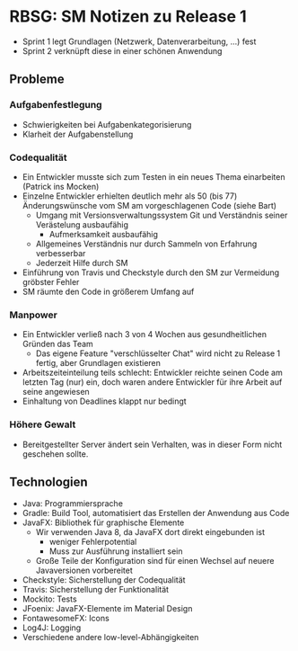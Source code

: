 # RBSG: SM Notizen zu Release 1

- Sprint 1 legt Grundlagen (Netzwerk, Datenverarbeitung, ...) fest
- Sprint 2 verknüpft diese in einer schönen Anwendung

## Probleme

### Aufgabenfestlegung
- Schwierigkeiten bei Aufgabenkategorisierung
- Klarheit der Aufgabenstellung

### Codequalität
- Ein Entwickler musste sich zum Testen in ein neues Thema einarbeiten (Patrick ins Mocken)
- Einzelne Entwickler erhielten deutlich mehr als 50 (bis 77) Änderungswünsche vom SM am vorgeschlagenen Code (siehe Bart)
  - Umgang mit Versionsverwaltungssystem Git und Verständnis seiner Verästelung ausbaufähig
    - Aufmerksamkeit ausbaufähig
  - Allgemeines Verständnis nur durch Sammeln von Erfahrung verbesserbar
  - Jederzeit Hilfe durch SM
- Einführung von Travis und Checkstyle durch den SM zur Vermeidung gröbster Fehler
- SM räumte den Code in größerem Umfang auf

### Manpower
- Ein Entwickler verließ nach 3 von 4 Wochen aus gesundheitlichen Gründen das Team
  - Das eigene Feature "verschlüsselter Chat" wird nicht zu Release 1 fertig, aber Grundlagen existieren
- Arbeitszeiteinteilung teils schlecht: Entwickler reichte seinen Code am letzten Tag (nur) ein, doch waren andere Entwickler für ihre Arbeit auf seine angewiesen
- Einhaltung von Deadlines klappt nur bedingt

### Höhere Gewalt
- Bereitgestellter Server ändert sein Verhalten, was in dieser Form nicht geschehen sollte.

## Technologien
- Java: Programmiersprache
- Gradle: Build Tool, automatisiert das Erstellen der Anwendung aus Code
- JavaFX: Bibliothek für graphische Elemente
  - Wir verwenden Java 8, da JavaFX dort direkt eingebunden ist
    - weniger Fehlerpotential
    - Muss zur Ausführung installiert sein
  - Große Teile der Konfiguration sind für einen Wechsel auf neuere Javaversionen vorbereitet
- Checkstyle: Sicherstellung der Codequalität
- Travis: Sicherstellung der Funktionalität
- Mockito: Tests
- JFoenix: JavaFX-Elemente im Material Design
- FontawesomeFX: Icons
- Log4J: Logging
- Verschiedene andere low-level-Abhängigkeiten

